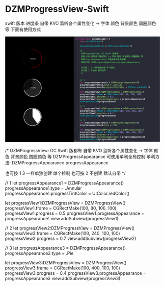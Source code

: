 # DZMProgressView-Swift

swift 版本 进度条 自带 KVO 监听各个属性变化 -> 字体 颜色 背景颜色 圆圈颜色 等
下面有使用方式

![CarouselView in action](icon.png)

/*
DZMProgressView: OC Swift 版都有
自带 KVO 监听各个属性变化 -> 字体 颜色 背景颜色 圆圈颜色 等
DZMProgressAppearance 可使用单利全局控制
单利方法: DZMProgressAppearance.progressAppearance

也可按 1 3 一样单独创建 单个控制 
也可按 2 不创建 默认自带
*/

// 1
let progressAppearance1 = DZMProgressAppearance()
progressAppearance1.type = .Annular
progressAppearance1.progressTintColor = UIColor.redColor()

let progressView1:DZMProgressView = DZMProgressView()
progressView1.frame = CGRectMake(100, 80, 100, 100)
progressView1.progress = 0.5
progressView1.progressAppearance = progressAppearance1
view.addSubview(progressView1)

// 2
let progressView2:DZMProgressView = DZMProgressView()
progressView2.frame = CGRectMake(100, 240, 100, 100)
progressView2.progress = 0.7
view.addSubview(progressView2)

// 3
let progressAppearance3 = DZMProgressAppearance()
progressAppearance3.type = .Pie

let progressView3:DZMProgressView = DZMProgressView()
progressView3.frame = CGRectMake(100, 400, 100, 100)
progressView3.progress = 0.4
progressView3.progressAppearance = progressAppearance3
view.addSubview(progressView3)